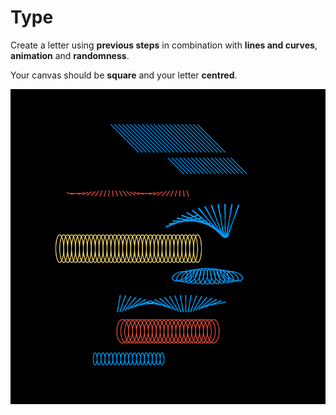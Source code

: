 # Type

Create a letter using **previous steps** in combination with **lines and curves**, **animation** and **randomness**.

Your canvas should be **square** and your letter **centred**.

![Geometric Shapes / 200517 by Saskia Freeke](../../../.gitbook/assets/eyp-5nowoamyrwa.png)

